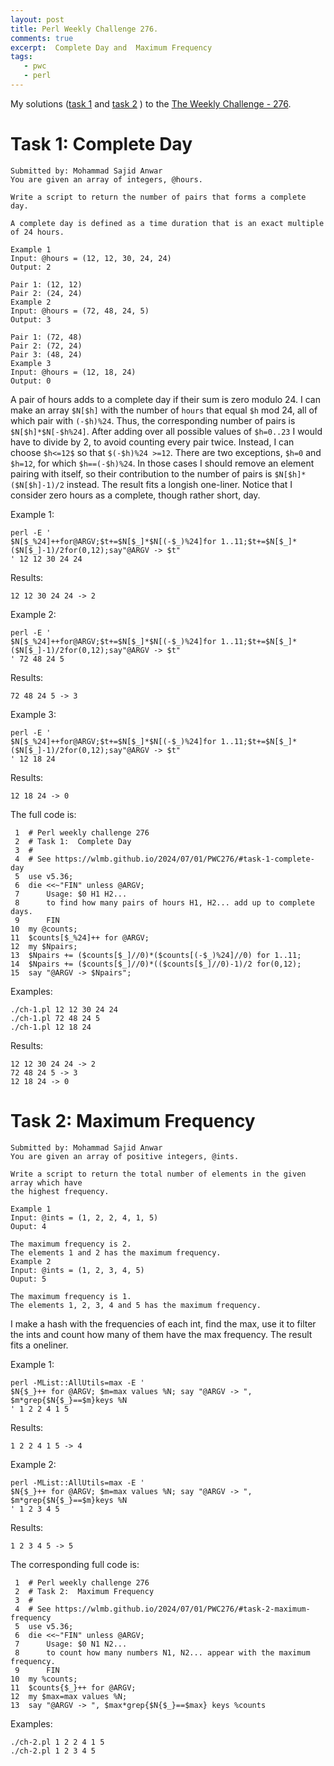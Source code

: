 ```yaml
---
layout: post
title: Perl Weekly Challenge 276.
comments: true
excerpt:  Complete Day and  Maximum Frequency
tags:
   - pwc
   - perl
---
```


My solutions
([task 1](https://github.com/wlmb/perlweeklychallenge-club/blob/master/challenge-276/wlmb/perl/ch-1.pl)
and
[task 2](https://github.com/wlmb/perlweeklychallenge-club/blob/master/challenge-276/wlmb/perl/ch-2.pl)
)
to the  [The Weekly Challenge - 276](https://theweeklychallenge.org/blog/perl-weekly-challenge-276).


# Task 1: Complete Day

    Submitted by: Mohammad Sajid Anwar
    You are given an array of integers, @hours.
    
    Write a script to return the number of pairs that forms a complete day.
    
    A complete day is defined as a time duration that is an exact multiple of 24 hours.
    
    Example 1
    Input: @hours = (12, 12, 30, 24, 24)
    Output: 2
    
    Pair 1: (12, 12)
    Pair 2: (24, 24)
    Example 2
    Input: @hours = (72, 48, 24, 5)
    Output: 3
    
    Pair 1: (72, 48)
    Pair 2: (72, 24)
    Pair 3: (48, 24)
    Example 3
    Input: @hours = (12, 18, 24)
    Output: 0

A pair of hours adds to a complete day if their sum is zero
modulo 24. I can make an array `$N[$h]` with the
number of `hours` that equal `$h` mod 24, all of which pair with
`(-$h)%24`. Thus, the corresponding number of pairs is
`$N[$h]*$N[-$h%24]`. After adding over all possible values of
`$h=0..23` I would have to divide by 2, to avoid counting every pair
twice. Instead, I can choose `$h<=12$` so that `$(-$h)%24 >=12`.
There are two exceptions, `$h=0` and `$h=12`, for which
`$h==(-$h)%24`. In those cases I should remove an element pairing with
itself, so their contribution to the number of pairs is
`$N[$h]*($N[$h]-1)/2` instead. The result fits a longish
one-liner. Notice that I consider zero hours as a complete, though
rather short, day.

Example 1:

    perl -E '
    $N[$_%24]++for@ARGV;$t+=$N[$_]*$N[(-$_)%24]for 1..11;$t+=$N[$_]*($N[$_]-1)/2for(0,12);say"@ARGV -> $t"
    ' 12 12 30 24 24

Results:

    12 12 30 24 24 -> 2

Example 2:

    perl -E '
    $N[$_%24]++for@ARGV;$t+=$N[$_]*$N[(-$_)%24]for 1..11;$t+=$N[$_]*($N[$_]-1)/2for(0,12);say"@ARGV -> $t"
    ' 72 48 24 5

Results:

    72 48 24 5 -> 3

Example 3:

    perl -E '
    $N[$_%24]++for@ARGV;$t+=$N[$_]*$N[(-$_)%24]for 1..11;$t+=$N[$_]*($N[$_]-1)/2for(0,12);say"@ARGV -> $t"
    ' 12 18 24

Results:

    12 18 24 -> 0

The full code is:

     1  # Perl weekly challenge 276
     2  # Task 1:  Complete Day
     3  #
     4  # See https://wlmb.github.io/2024/07/01/PWC276/#task-1-complete-day
     5  use v5.36;
     6  die <<~"FIN" unless @ARGV;
     7      Usage: $0 H1 H2...
     8      to find how many pairs of hours H1, H2... add up to complete days.
     9      FIN
    10  my @counts;
    11  $counts[$_%24]++ for @ARGV;
    12  my $Npairs;
    13  $Npairs += ($counts[$_]//0)*($counts[(-$_)%24]//0) for 1..11;
    14  $Npairs += ($counts[$_]//0)*(($counts[$_]//0)-1)/2 for(0,12);
    15  say "@ARGV -> $Npairs";

Examples:

    ./ch-1.pl 12 12 30 24 24
    ./ch-1.pl 72 48 24 5
    ./ch-1.pl 12 18 24

Results:

    12 12 30 24 24 -> 2
    72 48 24 5 -> 3
    12 18 24 -> 0


# Task 2: Maximum Frequency

    Submitted by: Mohammad Sajid Anwar
    You are given an array of positive integers, @ints.
    
    Write a script to return the total number of elements in the given array which have
    the highest frequency.
    
    Example 1
    Input: @ints = (1, 2, 2, 4, 1, 5)
    Ouput: 4
    
    The maximum frequency is 2.
    The elements 1 and 2 has the maximum frequency.
    Example 2
    Input: @ints = (1, 2, 3, 4, 5)
    Ouput: 5
    
    The maximum frequency is 1.
    The elements 1, 2, 3, 4 and 5 has the maximum frequency.

I make a hash with the frequencies of each int, find the max, use it
to filter the ints and count how many of them have the max
frequency. The result fits a oneliner.

Example 1:

    perl -MList::AllUtils=max -E '
    $N{$_}++ for @ARGV; $m=max values %N; say "@ARGV -> ", $m*grep{$N{$_}==$m}keys %N
    ' 1 2 2 4 1 5

Results:

    1 2 2 4 1 5 -> 4

Example 2:

    perl -MList::AllUtils=max -E '
    $N{$_}++ for @ARGV; $m=max values %N; say "@ARGV -> ", $m*grep{$N{$_}==$m}keys %N
    ' 1 2 3 4 5

Results:

    1 2 3 4 5 -> 5

The corresponding full code is:

     1  # Perl weekly challenge 276
     2  # Task 2:  Maximum Frequency
     3  #
     4  # See https://wlmb.github.io/2024/07/01/PWC276/#task-2-maximum-frequency
     5  use v5.36;
     6  die <<~"FIN" unless @ARGV;
     7      Usage: $0 N1 N2...
     8      to count how many numbers N1, N2... appear with the maximum frequency.
     9      FIN
    10  my %counts;
    11  $counts{$_}++ for @ARGV;
    12  my $max=max values %N;
    13  say "@ARGV -> ", $max*grep{$N{$_}==$max} keys %counts

Examples:

    ./ch-2.pl 1 2 2 4 1 5
    ./ch-2.pl 1 2 3 4 5


